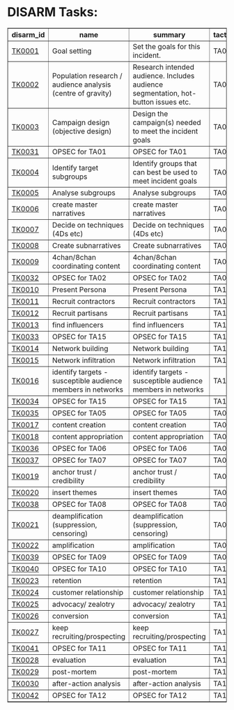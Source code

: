 # DISARM Tasks:

<table border="1">
<tr>
<th>disarm_id</th>
<th>name</th>
<th>summary</th>
<th>tactic_id</th>
</tr>
<tr>
<td><a href="tasks/TK0001.md">TK0001</a></td>
<td>Goal setting</td>
<td>Set the goals for this incident.</td>
<td>TA01</td>
</tr>
<tr>
<td><a href="tasks/TK0002.md">TK0002</a></td>
<td>Population research / audience analysis (centre of gravity)</td>
<td>Research intended audience. Includes audience segmentation, hot-button issues etc.</td>
<td>TA01</td>
</tr>
<tr>
<td><a href="tasks/TK0003.md">TK0003</a></td>
<td>Campaign design (objective design)</td>
<td>Design the campaign(s) needed to meet the incident goals</td>
<td>TA01</td>
</tr>
<tr>
<td><a href="tasks/TK0031.md">TK0031</a></td>
<td>OPSEC for TA01</td>
<td>OPSEC for TA01</td>
<td>TA01</td>
</tr>
<tr>
<td><a href="tasks/TK0004.md">TK0004</a></td>
<td>Identify target subgroups</td>
<td>Identify groups that can best be used to meet incident goals</td>
<td>TA02</td>
</tr>
<tr>
<td><a href="tasks/TK0005.md">TK0005</a></td>
<td>Analyse subgroups</td>
<td>Analyse subgroups</td>
<td>TA02</td>
</tr>
<tr>
<td><a href="tasks/TK0006.md">TK0006</a></td>
<td>create master narratives</td>
<td>create master narratives</td>
<td>TA02</td>
</tr>
<tr>
<td><a href="tasks/TK0007.md">TK0007</a></td>
<td>Decide on techniques (4Ds etc)</td>
<td>Decide on techniques (4Ds etc)</td>
<td>TA02</td>
</tr>
<tr>
<td><a href="tasks/TK0008.md">TK0008</a></td>
<td>Create subnarratives</td>
<td>Create subnarratives</td>
<td>TA02</td>
</tr>
<tr>
<td><a href="tasks/TK0009.md">TK0009</a></td>
<td>4chan/8chan coordinating content</td>
<td>4chan/8chan coordinating content</td>
<td>TA02</td>
</tr>
<tr>
<td><a href="tasks/TK0032.md">TK0032</a></td>
<td>OPSEC for TA02</td>
<td>OPSEC for TA02</td>
<td>TA02</td>
</tr>
<tr>
<td><a href="tasks/TK0010.md">TK0010</a></td>
<td>Present Persona</td>
<td>Present Persona</td>
<td>TA15</td>
</tr>
<tr>
<td><a href="tasks/TK0011.md">TK0011</a></td>
<td>Recruit contractors</td>
<td>Recruit contractors</td>
<td>TA15</td>
</tr>
<tr>
<td><a href="tasks/TK0012.md">TK0012</a></td>
<td>Recruit partisans</td>
<td>Recruit partisans</td>
<td>TA15</td>
</tr>
<tr>
<td><a href="tasks/TK0013.md">TK0013</a></td>
<td>find influencers</td>
<td>find influencers</td>
<td>TA15</td>
</tr>
<tr>
<td><a href="tasks/TK0033.md">TK0033</a></td>
<td>OPSEC for TA15</td>
<td>OPSEC for TA15</td>
<td>TA15</td>
</tr>
<tr>
<td><a href="tasks/TK0014.md">TK0014</a></td>
<td>Network building</td>
<td>Network building</td>
<td>TA15</td>
</tr>
<tr>
<td><a href="tasks/TK0015.md">TK0015</a></td>
<td>Network infiltration</td>
<td>Network infiltration</td>
<td>TA15</td>
</tr>
<tr>
<td><a href="tasks/TK0016.md">TK0016</a></td>
<td>identify targets - susceptible audience members in networks</td>
<td>identify targets - susceptible audience members in networks</td>
<td>TA15</td>
</tr>
<tr>
<td><a href="tasks/TK0034.md">TK0034</a></td>
<td>OPSEC for TA15</td>
<td>OPSEC for TA15</td>
<td>TA15</td>
</tr>
<tr>
<td><a href="tasks/TK0035.md">TK0035</a></td>
<td>OPSEC for TA05</td>
<td>OPSEC for TA05</td>
<td>TA05</td>
</tr>
<tr>
<td><a href="tasks/TK0017.md">TK0017</a></td>
<td>content creation</td>
<td>content creation</td>
<td>TA06</td>
</tr>
<tr>
<td><a href="tasks/TK0018.md">TK0018</a></td>
<td>content appropriation</td>
<td>content appropriation</td>
<td>TA06</td>
</tr>
<tr>
<td><a href="tasks/TK0036.md">TK0036</a></td>
<td>OPSEC for TA06</td>
<td>OPSEC for TA06</td>
<td>TA06</td>
</tr>
<tr>
<td><a href="tasks/TK0037.md">TK0037</a></td>
<td>OPSEC for TA07</td>
<td>OPSEC for TA07</td>
<td>TA07</td>
</tr>
<tr>
<td><a href="tasks/TK0019.md">TK0019</a></td>
<td>anchor trust / credibility</td>
<td>anchor trust / credibility</td>
<td>TA08</td>
</tr>
<tr>
<td><a href="tasks/TK0020.md">TK0020</a></td>
<td>insert themes</td>
<td>insert themes</td>
<td>TA08</td>
</tr>
<tr>
<td><a href="tasks/TK0038.md">TK0038</a></td>
<td>OPSEC for TA08</td>
<td>OPSEC for TA08</td>
<td>TA08</td>
</tr>
<tr>
<td><a href="tasks/TK0021.md">TK0021</a></td>
<td>deamplification (suppression, censoring)</td>
<td>deamplification (suppression, censoring)</td>
<td>TA09</td>
</tr>
<tr>
<td><a href="tasks/TK0022.md">TK0022</a></td>
<td>amplification</td>
<td>amplification</td>
<td>TA09</td>
</tr>
<tr>
<td><a href="tasks/TK0039.md">TK0039</a></td>
<td>OPSEC for TA09</td>
<td>OPSEC for TA09</td>
<td>TA09</td>
</tr>
<tr>
<td><a href="tasks/TK0040.md">TK0040</a></td>
<td>OPSEC for TA10</td>
<td>OPSEC for TA10</td>
<td>TA10</td>
</tr>
<tr>
<td><a href="tasks/TK0023.md">TK0023</a></td>
<td>retention</td>
<td>retention</td>
<td>TA11</td>
</tr>
<tr>
<td><a href="tasks/TK0024.md">TK0024</a></td>
<td>customer relationship</td>
<td>customer relationship</td>
<td>TA11</td>
</tr>
<tr>
<td><a href="tasks/TK0025.md">TK0025</a></td>
<td>advocacy/ zealotry</td>
<td>advocacy/ zealotry</td>
<td>TA11</td>
</tr>
<tr>
<td><a href="tasks/TK0026.md">TK0026</a></td>
<td>conversion</td>
<td>conversion</td>
<td>TA11</td>
</tr>
<tr>
<td><a href="tasks/TK0027.md">TK0027</a></td>
<td>keep recruiting/prospecting</td>
<td>keep recruiting/prospecting</td>
<td>TA11</td>
</tr>
<tr>
<td><a href="tasks/TK0041.md">TK0041</a></td>
<td>OPSEC for TA11</td>
<td>OPSEC for TA11</td>
<td>TA11</td>
</tr>
<tr>
<td><a href="tasks/TK0028.md">TK0028</a></td>
<td>evaluation</td>
<td>evaluation</td>
<td>TA12</td>
</tr>
<tr>
<td><a href="tasks/TK0029.md">TK0029</a></td>
<td>post-mortem</td>
<td>post-mortem</td>
<td>TA12</td>
</tr>
<tr>
<td><a href="tasks/TK0030.md">TK0030</a></td>
<td>after-action analysis</td>
<td>after-action analysis</td>
<td>TA12</td>
</tr>
<tr>
<td><a href="tasks/TK0042.md">TK0042</a></td>
<td>OPSEC for TA12</td>
<td>OPSEC for TA12</td>
<td>TA12</td>
</tr>
</table>

